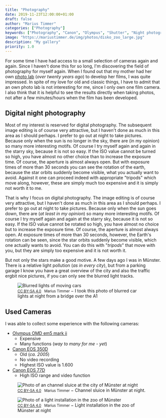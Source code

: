 ```yaml
---
title: "Photography"
date: 2019-11-23T12:00:00+01:00
draft: false
author: "Marius Timmer"
categories: ["Photography"]
keywords: ["Photography", "Canon", "Olympus", "Shutter", "Night photography", "Zoo", "Lights", "Münster"]
image: "https://mariustimmer.de/img/photos/disko_zoo_large.jpg"
description: "My gallery"
priority: 1.0
---
```


For some time I have had access to a small selection of cameras again and again. Since I haven't done this for so long, I'm discovering the field of photography for myself again. When I found out that my mother had her own [photo lab](https://en.wikipedia.org/wiki/Photographic_laboratory) (_over twenty years ago_) to develop her films, I was quite impressed. In spite of my love for old and classic things, I have to admit that an own photo lab is not interesting for me, since I only own one film camera. I also think that it is helpful to see the results directly when taking photos, not after a few minutes/hours when the film has been developed.


Digital night photography
-------------------------
Most of my interest is reserved for digital photography. The subsequent image editing is of course very attractive, but I haven't done as much in this area as I should perhaps. I prefer to go out at night to take pictures. Because only when the sun is no longer in the sky, there are (in my opinion) so many more interesting motifs. Of course I try myself again and again in the starry sky, because it is not so easy. If the ISO value cannot be turned so high, you have almost no other choice than to increase the exposure time. Of course, the aperture is almost always open. But with exposure times of more than 30 seconds you can see the rotation of the earth, because the star orbits suddenly become visible, what you actually want to avoid. Against it one can proceed indeed with appropriate "tripods" which move along, however, these are simply much too expensive and it is simply not worth it to me.

That is why I focus on digital photography. The image editing is of course very attractive, but I haven't done as much in this area as I should perhaps. I prefer to go out at night to take pictures.
Because only when the sun goes down, there are (_at least in my opinion_) so many more interesting motifs. Of course I try myself again and again at the starry sky, because it is not so easy.
If the ISO value cannot be rotated so high, you have almost no choice but to increase the exposure time. Of course, the aperture is almost always open.
At exposure times of more than 30 seconds, however, the Earth's rotation can be seen, since the star orbits suddenly become visible, which one actually wants to avoid.
You can do this with "_tripods_" that move with you, but they are simply too expensive and it is not worth it.

But not only the stars make a good motive. A few days ago I was in Münster. There is a relative light pollution (_as in every city_), but from a parking garage I know you have a great overview of the city and also the traffic ergbit nice pictures, if you can only see the blurred light tracks.

<figure vocab="https://schema.org/" typeof="Photograph">
    <img
        alt="Blurred lights of moving cars"
        srcset="/img/photos/autobahn_small.webp  480w,
                /img/photos/autobahn_medium.webp 960w,
                /img/photos/autobahn_large.webp  1920w"
        copyright="cc-by Marius Timmer"
        />
    <figcaption>
        <small>
            <a href="https://creativecommons.org/licenses/by-sa/4.0/" rel="license">CC BY-SA 4.0</a>
            &nbsp;
            <span property="copyrightHolder">Marius Timmer</span>
        </small>
        &minus;
        <span property="abstract">I took this photo of blurred car lights at night from a bridge over the A1</span>
    </figcaption>
</figure>


Used Cameras
-----------------
I was able to collect some experience with the following cameras:

 - [Olympus OMD em5 mark ii](https://www.olympus.de/site/de/c/cameras/om_d_system_cameras/om_d/e_m5_mark_ii/index.html)
    - Expensive
    - Many functions (_way to many for me - yet_)
 - [Canon EOS 350D](https://de.wikipedia.org/wiki/Canon_EOS_350D)
    - Old (_ca. 2005_)
    - No video recording
    - Highest ISO value is 1.600
 - [Canon EOS 77D](https://de.wikipedia.org/wiki/Canon_EOS_77D)
    - High ISO range and video function


<figure vocab="https://schema.org/" typeof="Photograph">
    <img
        alt="Photo of an channel sluice at the city of Münster at night"
        srcset="/img/photos/hafen_small.webp   480w,
                /img/photos/hafen_medium.webp  960w,
                /img/photos/hafen_large.webp   1920w"
        copyright="cc-by Marius Timmer"
        />
    <figcaption>
        <small>
            <a href="https://creativecommons.org/licenses/by-sa/4.0/" rel="license">CC BY-SA 4.0</a>
            &nbsp;
            <span property="copyrightHolder">Marius Timmer</span>
        </small>
        &minus;
        <span property="abstract">Channel sluice in Münster at night.</span>
    </figcaption>
</figure>


<figure vocab="https://schema.org/" typeof="Photograph">
    <img
        alt="Photo of a light installation in the zoo of Münster"
        srcset="/img/photos/disko_zoo_small.webp  480w,
                /img/photos/disko_zoo_medium.webp 960w,
                /img/photos/disko_zoo_large.webp  1920w"
        copyright="cc-by Marius Timmer"
        />
    <figcaption>
        <small>
            <a href="https://creativecommons.org/licenses/by-sa/4.0/" rel="license">CC BY-SA 4.0</a>
            &nbsp;
            <span property="copyrightHolder">Marius Timmer</span>
        </small>
        &minus;
        <span property="abstract">Light installation in the zoo of Münster at night</span>
    </figcaption>
</figure>
